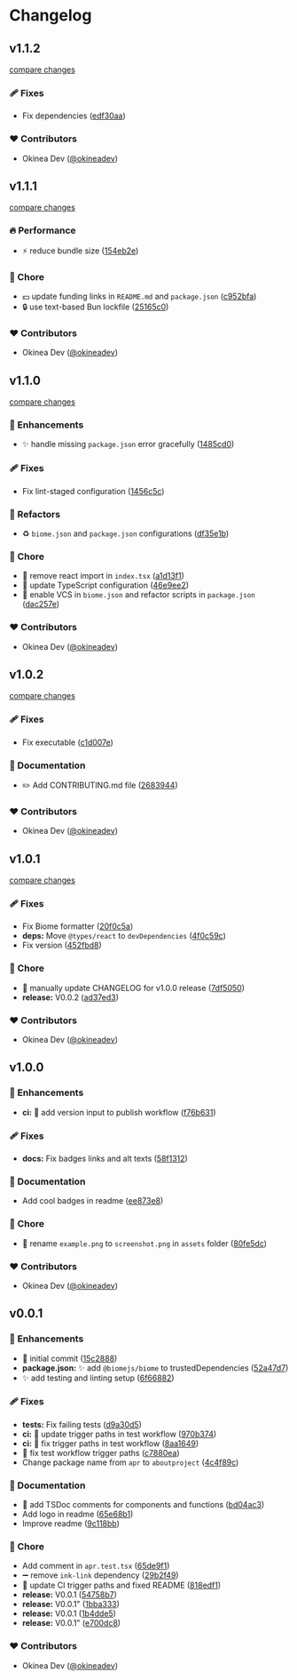 # Changelog

## v1.1.2

[compare changes](https://github.com/cli-stuff/apr/compare/v1.1.1...v1.1.2)

### 🩹 Fixes

- Fix dependencies ([edf30aa](https://github.com/cli-stuff/apr/commit/edf30aa))

### ❤️ Contributors

- Okinea Dev ([@okineadev](http://github.com/okineadev))

## v1.1.1

[compare changes](https://github.com/cli-stuff/apr/compare/v1.1.0...v1.1.1)

### 🔥 Performance

- ⚡ reduce bundle size ([154eb2e](https://github.com/cli-stuff/apr/commit/154eb2e))

### 🏡 Chore

- 💵 update funding links in `README.md` and `package.json` ([c952bfa](https://github.com/cli-stuff/apr/commit/c952bfa))
- 🔒 use text-based Bun lockfile ([25165c0](https://github.com/cli-stuff/apr/commit/25165c0))

### ❤️ Contributors

- Okinea Dev ([@okineadev](http://github.com/okineadev))

## v1.1.0

[compare changes](https://github.com/cli-stuff/apr/compare/v1.0.2...v1.1.0)

### 🚀 Enhancements

- ✨ handle missing `package.json` error gracefully ([1485cd0](https://github.com/cli-stuff/apr/commit/1485cd0))

### 🩹 Fixes

- Fix lint-staged configuration ([1456c5c](https://github.com/cli-stuff/apr/commit/1456c5c))

### 💅 Refactors

- ♻️ `biome.json` and `package.json` configurations ([df35e1b](https://github.com/cli-stuff/apr/commit/df35e1b))

### 🏡 Chore

- 🔧 remove react import in `index.tsx` ([a1d13f1](https://github.com/cli-stuff/apr/commit/a1d13f1))
- 🔧 update TypeScript configuration ([46e9ee2](https://github.com/cli-stuff/apr/commit/46e9ee2))
- 🔧 enable VCS in `biome.json` and refactor scripts in `package.json` ([dac257e](https://github.com/cli-stuff/apr/commit/dac257e))

### ❤️ Contributors

- Okinea Dev ([@okineadev](http://github.com/okineadev))

## v1.0.2

[compare changes](https://github.com/cli-stuff/apr/compare/v1.0.1...v1.0.2)

### 🩹 Fixes

- Fix executable ([c1d007e](https://github.com/cli-stuff/apr/commit/c1d007e))

### 📖 Documentation

- ✏️ Add CONTRIBUTING.md file ([2683944](https://github.com/cli-stuff/apr/commit/2683944))

### ❤️ Contributors

- Okinea Dev ([@okineadev](http://github.com/okineadev))

## v1.0.1

[compare changes](https://github.com/cli-stuff/apr/compare/v1.0.0...v1.0.1)

### 🩹 Fixes

- Fix Biome formatter ([20f0c5a](https://github.com/cli-stuff/apr/commit/20f0c5a))
- **deps:** Move `@types/react` to `devDependencies` ([4f0c59c](https://github.com/cli-stuff/apr/commit/4f0c59c))
- Fix version ([452fbd8](https://github.com/cli-stuff/apr/commit/452fbd8))

### 🏡 Chore

- 🍱 manually update CHANGELOG for v1.0.0 release ([7df5050](https://github.com/cli-stuff/apr/commit/7df5050))
- **release:** V0.0.2 ([ad37ed3](https://github.com/cli-stuff/apr/commit/ad37ed3))

### ❤️ Contributors

- Okinea Dev ([@okineadev](http://github.com/okineadev))

## v1.0.0

### 🚀 Enhancements

- **ci:** 🚀 add version input to publish workflow ([f76b631](https://github.com/cli-stuff/apr/commit/f76b631))

### 🩹 Fixes

- **docs:** Fix badges links and alt texts ([58f1312](https://github.com/cli-stuff/apr/commit/58f1312))

### 📖 Documentation

- Add cool badges in readme ([ee873e8](https://github.com/cli-stuff/apr/commit/ee873e8))

### 🏡 Chore

- 🍱  rename `example.png` to `screenshot.png` in `assets` folder ([80fe5dc](https://github.com/cli-stuff/apr/commit/80fe5dc))

### ❤️ Contributors

- Okinea Dev ([@okineadev](http://github.com/okineadev))

## v0.0.1

### 🚀 Enhancements

- 🎉  initial commit ([15c2888](https://github.com/cli-stuff/apr/commit/15c2888))
- **package.json:** ✨ add `@biomejs/biome` to trustedDependencies ([52a47d7](https://github.com/cli-stuff/apr/commit/52a47d7))
- ✨ add testing and linting setup ([6f66882](https://github.com/cli-stuff/apr/commit/6f66882))

### 🩹 Fixes

- **tests:** Fix failing tests ([d9a30d5](https://github.com/cli-stuff/apr/commit/d9a30d5))
- **ci:** 🔧 update trigger paths in test workflow ([970b374](https://github.com/cli-stuff/apr/commit/970b374))
- **ci:** 🔧 fix trigger paths in test workflow ([8aa1649](https://github.com/cli-stuff/apr/commit/8aa1649))
- 🔧 fix test workflow trigger paths ([c7880ea](https://github.com/cli-stuff/apr/commit/c7880ea))
- Change package name from `apr` to `aboutproject` ([4c4f89c](https://github.com/cli-stuff/apr/commit/4c4f89c))

### 📖 Documentation

- 📝 add TSDoc comments for components and functions ([bd04ac3](https://github.com/cli-stuff/apr/commit/bd04ac3))
- Add logo in readme ([65e68b1](https://github.com/cli-stuff/apr/commit/65e68b1))
- Improve readme ([9c118bb](https://github.com/cli-stuff/apr/commit/9c118bb))

### 🏡 Chore

- Add comment in `apr.test.tsx` ([65de9f1](https://github.com/cli-stuff/apr/commit/65de9f1))
- ➖ remove `ink-link` dependency ([29b2f49](https://github.com/cli-stuff/apr/commit/29b2f49))
- 🔧 update CI trigger paths and fixed README ([818edf1](https://github.com/cli-stuff/apr/commit/818edf1))
- **release:** V0.0.1 ([54758b7](https://github.com/cli-stuff/apr/commit/54758b7))
- **release:** V0.0.1" ([1bba333](https://github.com/cli-stuff/apr/commit/1bba333))
- **release:** V0.0.1 ([1b4dde5](https://github.com/cli-stuff/apr/commit/1b4dde5))
- **release:** V0.0.1" ([e700dc8](https://github.com/cli-stuff/apr/commit/e700dc8))

### ❤️ Contributors

- Okinea Dev ([@okineadev](http://github.com/okineadev))
